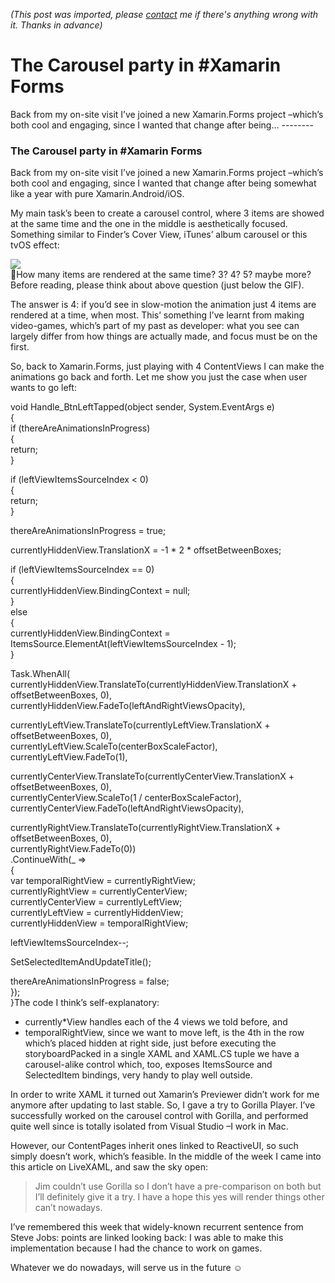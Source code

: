 *(This post was imported, please [contact](#/contact) me if there's anything wrong with it. Thanks in advance)*

  # The Carousel party in #Xamarin Forms

   Back from my on-site visit I’ve joined a new Xamarin.Forms project –which’s both cool and engaging, since I wanted that change after being…   --------
  
### The Carousel party in #Xamarin Forms

Back from my on-site visit I’ve joined a new Xamarin.Forms project –which’s both cool and engaging, since I wanted that change after being somewhat like a year with pure Xamarin.Android/iOS.

My main task’s been to create a carousel control, where 3 items are showed at the same time and the one in the middle is aesthetically focused. Something similar to Finder’s Cover View, iTunes’ album carousel or this tvOS effect:

![](https://cdn-images-1.medium.com/max/800/1*hQcO0Qjsu8WeVbK6487dfQ.gif)  
🤔How many items are rendered at the same time? 3? 4? 5? maybe more?Before reading, please think about above question (just below the GIF).

The answer is 4: if you’d see in slow-motion the animation just 4 items are rendered at a time, when most. This’ something I’ve learnt from making video-games, which’s part of my past as developer: what you see can largely differ from how things are actually made, and focus must be on the first.

So, back to Xamarin.Forms, just playing with 4 ContentViews I can make the animations go back and forth. Let me show you just the case when user wants to go left:

void Handle_BtnLeftTapped(object sender, System.EventArgs e)  
 {  
 if (thereAreAnimationsInProgress)  
 {  
 return;  
 }  
   
 if (leftViewItemsSourceIndex < 0)  
 {  
 return;  
 }  
   
 thereAreAnimationsInProgress = true;  
   
 currentlyHiddenView.TranslationX = -1 * 2 * offsetBetweenBoxes;  
   
 if (leftViewItemsSourceIndex == 0)  
 {  
 currentlyHiddenView.BindingContext = null;  
 }  
 else  
 {  
 currentlyHiddenView.BindingContext = ItemsSource.ElementAt(leftViewItemsSourceIndex - 1);  
 }  
   
 Task.WhenAll(  
 currentlyHiddenView.TranslateTo(currentlyHiddenView.TranslationX + offsetBetweenBoxes, 0),  
 currentlyHiddenView.FadeTo(leftAndRightViewsOpacity),  
   
 currentlyLeftView.TranslateTo(currentlyLeftView.TranslationX + offsetBetweenBoxes, 0),  
 currentlyLeftView.ScaleTo(centerBoxScaleFactor),  
 currentlyLeftView.FadeTo(1),  
   
 currentlyCenterView.TranslateTo(currentlyCenterView.TranslationX + offsetBetweenBoxes, 0),  
 currentlyCenterView.ScaleTo(1 / centerBoxScaleFactor),  
 currentlyCenterView.FadeTo(leftAndRightViewsOpacity),  
   
 currentlyRightView.TranslateTo(currentlyRightView.TranslationX + offsetBetweenBoxes, 0),  
 currentlyRightView.FadeTo(0))  
 .ContinueWith(_ =>  
 {  
 var temporalRightView = currentlyRightView;  
 currentlyRightView = currentlyCenterView;  
 currentlyCenterView = currentlyLeftView;  
 currentlyLeftView = currentlyHiddenView;  
 currentlyHiddenView = temporalRightView;  
   
 leftViewItemsSourceIndex--;  
   
 SetSelectedItemAndUpdateTitle();  
   
 thereAreAnimationsInProgress = false;  
 });  
 }The code I think’s self-explanatory:


  * currently*View handles each of the 4 views we told before, and
  * temporalRightView, since we want to move left, is the 4th in the row which’s placed hidden at right side, just before executing the storyboardPacked in a single XAML and XAML.CS tuple we have a carousel-alike control which, too, exposes ItemsSource and SelectedItem bindings, very handy to play well outside.

In order to write XAML it turned out Xamarin’s Previewer didn’t work for me anymore after updating to last stable. So, I gave a try to Gorilla Player. I’ve successfully worked on the carousel control with Gorilla, and performed quite well since is totally isolated from Visual Studio –I work in Mac.

However, our ContentPages inherit ones linked to ReactiveUI, so such simply doesn’t work, which’s feasible. In the middle of the week I came into this article on LiveXAML, and saw the sky open:


> [](https://twitter.com/1Marcos2Cobena/status/920714659010891776)
Jim couldn’t use Gorilla so I don’t have a pre-comparison on both but I’ll definitely give it a try. I have a hope this yes will render things other can’t nowadays.

I’ve remembered this week that widely-known recurrent sentence from Steve Jobs: points are linked looking back: I was able to make this implementation because I had the chance to work on games.

Whatever we do nowadays, will serve us in the future ☺️